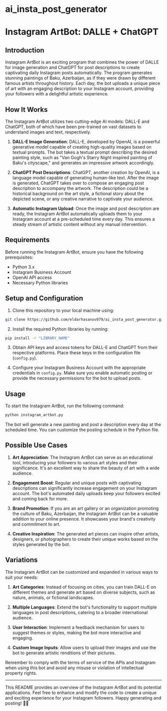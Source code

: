# ai_insta_post_generator

# Instagram ArtBot: DALLE + ChatGPT


## Introduction

Instagram ArtBot is an exciting program that combines the power of DALLE for image generation and ChatGPT for post descriptions to create captivating daily Instagram posts automatically. The program generates stunning paintings of Baku, Azerbaijan, as if they were drawn by different famous artists throughout history. Each day, the bot uploads a unique piece of art with an engaging description to your Instagram account, providing your followers with a delightful artistic experience.

## How It Works

The Instagram ArtBot utilizes two cutting-edge AI models: DALL-E and ChatGPT, both of which have been pre-trained on vast datasets to understand images and text, respectively.

1. **DALL-E Image Generation**: DALL-E, developed by OpenAI, is a powerful generative model capable of creating high-quality images based on textual prompts. The bot takes a textual prompt describing the desired painting style, such as "Van Gogh's Starry Night inspired painting of Baku's cityscape," and generates an impressive artwork accordingly.

2. **ChatGPT Post Descriptions**: ChatGPT, another creation by OpenAI, is a language model capable of generating human-like text. After the image is generated, ChatGPT takes over to compose an engaging post description to accompany the artwork. The description could be a historical background on the art style, a fictional story about the depicted scene, or any creative narrative to captivate your audience.

3. **Automatic Instagram Upload**: Once the image and post description are ready, the Instagram ArtBot automatically uploads them to your Instagram account at a pre-scheduled time every day. This ensures a steady stream of artistic content without any manual intervention.

## Requirements

Before running the Instagram ArtBot, ensure you have the following prerequisites:

- Python 3.x
- Instagram Business Account
- OpenAI API access
- Necessary Python libraries

## Setup and Configuration

1. Clone this repository to your local machine using:

```bash
git clone https://github.com/eldarhasanov079/ai_insta_post_generator.git
```

2. Install the required Python libraries by running:

```bash
pip install -r "LIBRARY_NAME"
```

3. Obtain API keys and access tokens for DALL-E and ChatGPT from their respective platforms. Place these keys in the configuration file (`config.py`).

4. Configure your Instagram Business Account with the appropriate credentials in `config.py`. Make sure you enable automatic posting or provide the necessary permissions for the bot to upload posts.

## Usage

To start the Instagram ArtBot, run the following command:

```bash
python instagram_artbot.py
```

The bot will generate a new painting and post a description every day at the scheduled time. You can customize the posting schedule in the Python file.

## Possible Use Cases

1. **Art Appreciation**: The Instagram ArtBot can serve as an educational tool, introducing your followers to various art styles and their significance. It's an excellent way to share the beauty of art with a wide audience.

2. **Engagement Boost**: Regular and unique posts with captivating descriptions can significantly increase engagement on your Instagram account. The bot's automated daily uploads keep your followers excited and coming back for more.

3. **Brand Promotion**: If you are an art gallery or an organization promoting the culture of Baku, Azerbaijan, the Instagram ArtBot can be a valuable addition to your online presence. It showcases your brand's creativity and commitment to art.

4. **Creative Inspiration**: The generated art pieces can inspire other artists, designers, or photographers to create their unique works based on the styles generated by the bot.

## Variations

The Instagram ArtBot can be customized and expanded in various ways to suit your needs:

1. **Art Categories**: Instead of focusing on cities, you can train DALL-E on different themes and generate art based on diverse subjects, such as nature, animals, or fictional landscapes.

2. **Multiple Languages**: Extend the bot's functionality to support multiple languages in post descriptions, catering to a broader international audience.

3. **User Interaction**: Implement a feedback mechanism for users to suggest themes or styles, making the bot more interactive and engaging.

4. **Custom Image Inputs**: Allow users to upload their images and use the bot to generate artistic renditions of their pictures.

Remember to comply with the terms of service of the APIs and Instagram when using this bot and avoid any misuse or violation of intellectual property rights.

---

This README provides an overview of the Instagram ArtBot and its potential applications. Feel free to enhance and modify the code to create a unique and exciting experience for your Instagram followers. Happy generating and posting! 🎨✨
